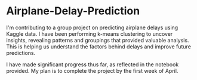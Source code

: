 # Airplane-Delay-Prediction
I'm contributing to a group project on predicting airplane delays using Kaggle data. I have been performing k-means clustering to uncover insights, revealing patterns and groupings that provided valuable analysis. This is helping us understand the factors behind delays and improve future predictions.

I have made significant progress thus far, as reflected in the notebook provided. My plan is to complete the project by the first week of April.
